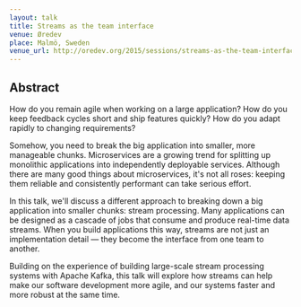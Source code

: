 ```yaml
---
layout: talk
title: Streams as the team interface
venue: Øredev
place: Malmö, Sweden
venue_url: http://oredev.org/2015/sessions/streams-as-the-team-interface
---
```



Abstract
--------

How do you remain agile when working on a large application? How do you keep feedback cycles short
and ship features quickly? How do you adapt rapidly to changing requirements?

Somehow, you need to break the big application into smaller, more manageable chunks. Microservices
are a growing trend for splitting up monolithic applications into independently deployable services.
Although there are many good things about microservices, it's not all roses: keeping them reliable
and consistently performant can take serious effort.

In this talk, we'll discuss a different approach to breaking down a big application into smaller
chunks: stream processing. Many applications can be designed as a cascade of jobs that consume and
produce real-time data streams. When you build applications this way, streams are not just an
implementation detail — they become the interface from one team to another.

Building on the experience of building large-scale stream processing systems with Apache Kafka, this
talk will explore how streams can help make our software development more agile, and our systems
faster and more robust at the same time.
